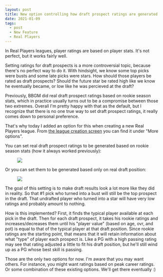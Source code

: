 ```yaml
---
layout: post
title: New option controlling how draft prospect ratings are generated in Real Players leagues
date: 2021-01-09
tags:
  - post
  - New Feature
  - Real Players
---
```


In Real Players leagues, player ratings are based on player stats. It's not perfect, but it works fairly well.

Setting ratings for draft prospects is a more controversial topic, because there's no perfect way to do it. With hindsight, we know some top picks were busts and some late picks were stars. How should those players be rated as draft prospects? Should the future star be rated high like we know he eventually became, or low like he was percieved at the draft?

Previously, BBGM did real draft prospect ratings based on rookie season stats, which in practice usually turns out to be a compromise between those two extremes. Overall I'm pretty happy with that as the default, but I recognize that there is no one true way to set draft prospect ratings, it really comes down to personal preference.

That's why today I added an option for this when creating a new Real Players league. From [the league creation screen](https://play.basketball-gm.com/new_league/real) you can find it under "More options".

<!--more-->

You can set real draft prospect ratings to be generated based on rookie season stats (how it always worked previously):

<figure><img src="/files/real-draft-prospect-ratings-1.png" class="img-fluid" /></figure>

Or you can set them to be generated based only on real draft position:

<figure><img src="/files/real-draft-prospect-ratings-2.png" class="img-fluid" /></figure>

The goal of this setting is to make draft results look a lot more like they did in reality. So that #1 pick who turned into a bust will still be the top prospect in the draft. That undrafted player who turned into a star will have very low ratings and probably amount to nothing.

How is this implemented? First, it finds the typical player available at each pick in the draft. Then for each draft prospect, it takes his rookie ratings and increases/decreases them until his "player value" (based on age, ovr, and pot) is equal to that of the typical player at that draft position. Since rookie ratings are the starting point, that means that it will retain information about what "type" of player each prospect is. Like a PG with a high passing rating may see that rating adjusted a little to fit his draft position, but he'll still wind up as a PG whose best skill is passing.

Those are the only two options for now. I'm aware that you may want others. For instance, you might want ratings based on peak career ratings. Or some combination of these existing options. We'll get there eventually :)
